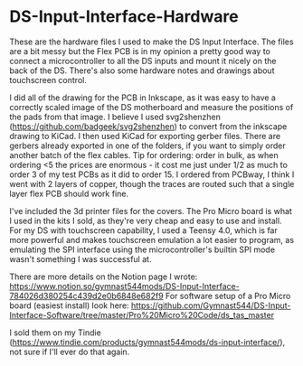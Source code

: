 # DS-Input-Interface-Hardware


These are the hardware files I used to make the DS Input Interface. The files are a bit messy but the Flex PCB is in my opinion a pretty good way to connect a microcontroller to all the DS inputs and mount it nicely on the back of the DS. There's also some hardware notes and drawings about touchscreen control.

I did all of the drawing for the PCB in Inkscape, as it was easy to have a correctly scaled image of the DS motherboard and measure the positions of the pads from that image. I believe I used svg2shenzhen (https://github.com/badgeek/svg2shenzhen) to convert from the inkscape drawing to KiCad. I then used KiCad for exporting gerber files. There are gerbers already exported in one of the folders, if you want to simply order another batch of the flex cables. Tip for ordering: order in bulk, as when ordering <5 the prices are enormous - it cost me just under 1/2 as much to order 3 of my test PCBs as it did to order 15. I ordered from PCBway, I think I went with 2 layers of copper, though the traces are routed such that a single layer flex PCB should work fine.

I've included the 3d printer files for the covers. The Pro Micro board is what I used in the kits I sold, as they're very cheap and easy to use and install. For my DS with touchscreen capability, I used a Teensy 4.0, which is far more powerful and makes touchscreen emulation a lot easier to program, as emulating the SPI interface using the microcontroller's builtin SPI mode wasn't something I was successful at.

There are more details on the Notion page I wrote: https://www.notion.so/gymnast544mods/DS-Input-Interface-784026d380254c439d2e0b6848e682f9
For software setup of a Pro Micro board (easiest install) look here: https://github.com/Gymnast544/DS-Input-Interface-Software/tree/master/Pro%20Micro%20Code/ds_tas_master 

I sold them on my Tindie (https://www.tindie.com/products/gymnast544mods/ds-input-interface/), not sure if I'll ever do that again.
